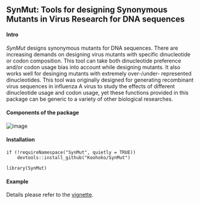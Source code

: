 ## SynMut: Tools for designing Synonymous Mutants in Virus Research for DNA sequences

#### Intro

*SynMut* designs synonymous mutants for DNA sequences. 
There are increasing demands on designing virus mutants with specific dinucleotide or codon composition. This tool can take both dinucleotide preference and/or codon usage bias into account while designing mutants. It also works well for desinging mutants with extremely over-/under- represented dinucleotides. 
This tool was originally designed for generating recombinant virus sequences in influenza A virus to study the effects of different dinucleotide usage and codon usage, yet these functions provided in this package can be generic to a variety of other biological researches.

#### Components of the package

![image](https://raw.githubusercontent.com/Koohoko/SynMut/master/docs/component.png)

#### Installation 

```
if (!requireNamespace("SynMut", quietly = TRUE))
    devtools::install_github("Koohoko/SynMut")

library(SynMut)
```

#### Example

Details please refer to the [vignette](https://koohoko.github.io/SynMut/).